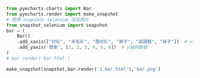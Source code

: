 
<BlogInfo id="85" title="5.渲染成图片保存到本地" author="白日梦想猿" pv=0 read_times=0 pre_cost_time=0分18秒 category="pyecharts学习" tag_list="['pyecharts学习']" create_time="2021.01.21 12:58:39" update_time="2021.01.21 14:44:56" />

```python
from pyecharts.charts import Bar
from pyecharts.render import make_snapshot
# 使用 snapshot-selenium 渲染图片
from snapshot_selenium import snapshot
bar = (
    Bar()
    .add_xaxis(["衬衫", "羊毛衫", "雪纺衫", "裤子", "高跟鞋", "袜子"])  # x轴的数据
    .add_yaxis('商家', [1, 2, 3, 4, 5, 6])  # y轴的数据
)
# bar.render('bar.html')

make_snapshot(snapshot,bar.render('3.bar.html'),'bar.png')
```
